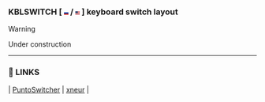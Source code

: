 ### **KBLSWITCH** [ <img align="baseline" width="1.8%" title ="RU" alt="RU" src="https://github.com/lipis/flag-icons/blob/main/flags/4x3/ru.svg"/> / <img align="baseline" width="1.8%" title ="US" alt="US" src="https://github.com/lipis/flag-icons/blob/main/flags/4x3/us.svg"/> ] keyboard switch layout

> [!WARNING]  
> Under construction

----
### **🔗 LINKS**
| [PuntoSwitcher](https://yandex.ru/soft/punto/win/ "https://yandex.ru/soft/punto/win/")
| [xneur](https://xneur.ru/ "https://xneur.ru/")
|